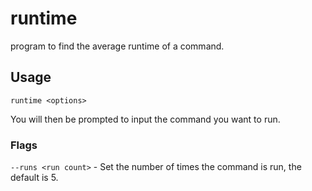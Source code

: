 # runtime
program to find the average runtime of a command.
## Usage
```shell
runtime <options>
```
You will then be prompted to input the command you want to run.
### Flags
```--runs <run count>``` - Set the number of times the command is run, the default is 5.
